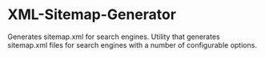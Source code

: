 # XML-Sitemap-Generator
Generates sitemap.xml for search engines.
Utility that generates sitemap.xml files for search engines with a number of configurable options. 
